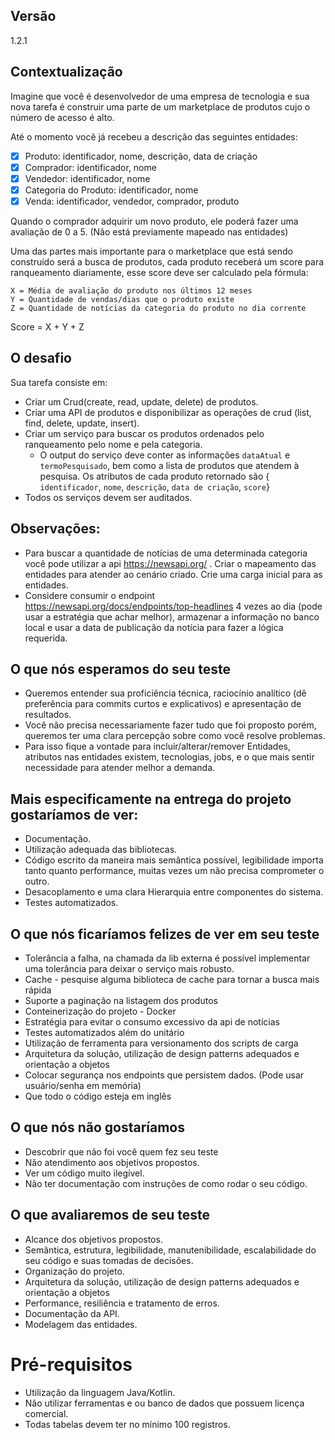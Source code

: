 ## Versão

1.2.1

## Contextualização

Imagine que você é desenvolvedor de uma empresa de tecnologia e sua nova tarefa é construir uma parte de um marketplace de produtos cujo o número de acesso é alto.

Até o momento você já recebeu a descrição das seguintes entidades:

- [x] Produto: identificador, nome, descrição, data de criação
- [x] Comprador: identificador, nome
- [x] Vendedor: identificador, nome
- [x] Categoria do Produto: identificador, nome
- [x] Venda: identificador, vendedor, comprador, produto

Quando o comprador adquirir um novo produto, ele poderá fazer uma avaliação de 0 a 5. (Não está previamente mapeado nas entidades)

Uma das partes mais importante para o marketplace que está sendo construído será a busca de produtos, cada produto receberá um score para ranqueamento diariamente, esse score deve ser calculado pela fórmula:

```
X = Média de avaliação do produto nos últimos 12 meses
Y = Quantidade de vendas/dias que o produto existe
Z = Quantidade de notícias da categoria do produto no dia corrente
```

Score = X + Y + Z

## O desafio

Sua tarefa consiste em:

- Criar um Crud(create, read, update, delete) de produtos.
- Criar uma API de produtos e disponibilizar as operações de crud (list, find, delete, update, insert).
- Criar um serviço para buscar os produtos ordenados pelo ranqueamento pelo nome e pela categoria.
    - O output do serviço deve conter as informações `dataAtual` e `termoPesquisado`, bem como a lista de produtos que atendem à pesquisa. Os atributos de cada produto retornado são { `identificador`, `nome`, `descrição`, `data de criação`, `score`}
- Todos os serviços devem ser auditados.

## Observações:

- Para buscar a quantidade de notícias de uma determinada categoria você pode utilizar a api https://newsapi.org/ . Criar o mapeamento das entidades para atender ao cenário criado. Crie uma carga inicial para as entidades.
- Considere consumir o endpoint https://newsapi.org/docs/endpoints/top-headlines 4 vezes ao dia (pode usar a estratégia que achar melhor), armazenar a informação no banco local e usar a data de publicação da notícia para fazer a lógica requerida.

## O que nós esperamos do seu teste

- Queremos entender sua proficiência técnica, raciocínio analítico (dê preferência para commits curtos e explicativos) e apresentação de resultados.
- Você não precisa necessariamente fazer tudo que foi proposto porém, queremos ter uma clara percepção sobre como você resolve problemas.
- Para isso fique a vontade para incluir/alterar/remover Entidades, atributos nas entidades existem, tecnologias, jobs, e o que mais sentir necessidade para atender melhor a demanda.

## Mais especificamente na entrega do projeto gostaríamos de ver:

- Documentação.
- Utilização adequada das bibliotecas.
- Código escrito da maneira mais semântica possível, legibilidade importa tanto quanto performance, muitas vezes um não precisa comprometer o outro.
- Desacoplamento e uma clara Hierarquia entre componentes do sistema.
- Testes automatizados.

## O que nós ficaríamos felizes de ver em seu teste

- Tolerância a falha, na chamada da lib externa é possível implementar uma tolerância para deixar o serviço mais robusto.
- Cache - pesquise alguma biblioteca de cache para tornar a busca mais rápida
- Suporte a paginação na listagem dos produtos
- Conteinerização do projeto - Docker
- Estratégia para evitar o consumo excessivo da api de notícias
- Testes automatizados além do unitário
- Utilização de ferramenta para versionamento dos scripts de carga
- Arquitetura da solução, utilização de design patterns adequados e orientação a objetos
- Colocar segurança nos endpoints que persistem dados. (Pode usar usuário/senha em memória)
- Que todo o código esteja em inglês

## O que nós não gostaríamos

- Descobrir que não foi você quem fez seu teste
- Não atendimento aos objetivos propostos.
- Ver um código muito ilegível.
- Não ter documentação com instruções de como rodar o seu código.

## O que avaliaremos de seu teste

- Alcance dos objetivos propostos.
- Semântica, estrutura, legibilidade, manutenibilidade, escalabilidade do seu código e suas tomadas de decisões.
- Organização do projeto.
- Arquitetura da solução, utilização de design patterns adequados e orientação a objetos
- Performance, resiliência e tratamento de erros.
- Documentação da API.
- Modelagem das entidades.

# Pré-requisitos

- Utilização da linguagem Java/Kotlin.
- Não utilizar ferramentas e ou banco de dados que possuem licença comercial.
- Todas tabelas devem ter no mínimo 100 registros.